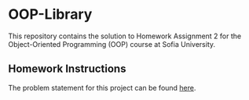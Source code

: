 # OOP-Library

This repository contains the solution to Homework Assignment 2 for the Object-Oriented Programming (OOP) course at Sofia University.

## Homework Instructions

The problem statement for this project can be found [here](docs/README.md).
